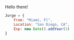
Hello there!

```javascript
Jorge = {
    From: "Miami, Fl",
    Location: "San Diego, CA",
    Exp: new Date().addYear(3)
}
```
